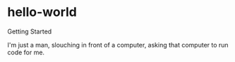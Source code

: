 # hello-world

Getting Started


I'm just a man, slouching in front of a computer, asking that computer to run code for me.
